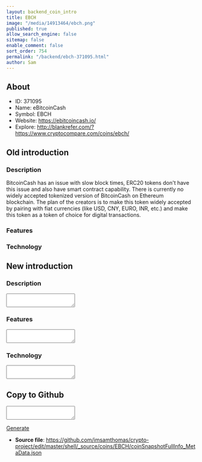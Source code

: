 ```yaml
---
layout: backend_coin_intro
title: EBCH
image: "/media/14913464/ebch.png"
published: true
allow_search_engine: false
sitemap: false
enable_comment: false
sort_order: 754
permalink: "/backend/ebch-371095.html"
author: Sam
---
```


## About

- ID: 371095
- Name: eBitcoinCash
- Symbol: EBCH
- Website: https://ebitcoincash.io/
- Explore: http://blankrefer.com/?https://www.cryptocompare.com/coins/ebch/


## Old introduction

### Description

<p><span>BitcoinCash has an issue with slow block times, ERC20 tokens don&#39;t have this issue and also have smart contract capability. There is currently no widely accepted tokenized version of BitcoinCash on Ethereum blockchain. The plan of the creators is to make this token widely accepted by pairing with fiat currencies (like USD, CNY, EURO, INR, etc.) and make this token as a token of choice for digital transactions.</span></p>

### Features


### Technology




## New introduction


### Description
<textarea id="meta_description" name="description"></textarea>

### Features
<textarea id="meta_features" name="features"></textarea>

### Technology
<textarea id="meta_technology" name="technology"></textarea>


## Copy to Github

<textarea id="coinsnapshotfullinfo_metadata"></textarea>

<a href="#gen" onclick="generateMetaDatJson()">Generate</a>

- **Source file**: <a href="https://github.com/imsamthomas/crypto-project/edit/master/shell/_source/coins/EBCH/coinSnapshotFullInfo_MetaData.json">https://github.com/imsamthomas/crypto-project/edit/master/shell/_source/coins/EBCH/coinSnapshotFullInfo_MetaData.json</a>

